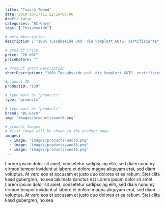 ```yaml
---
title: "Tussah Tweed"
date: 2019-10-17T11:22:16+06:00
draft: false
categories: "BC-Garn"
tags: ["Tussahseide"] 

# meta description
description : "100% Tussahseide und  die komplett GOTS- zertifizierte"

# product Price
price: "20.00€"
priceBefore: ""

# Product Short Description
shortDescription: "100% Tussahseide und  die komplett GOTS- zertifizierte"

#product ID
productID: "139"

# type must be "products"
type: "products"

# type must be "products"
brand: "BC-Garn"
img: "images/products/wool6.png"   

# product Images
# first image will be shown in the product page
images:
  - image: "images/products/wool6.png"
  - image: "images/products/wool6.png"
  - image: "images/products/wool6.png"
---
```


Lorem ipsum dolor sit amet, consetetur sadipscing elitr, sed diam nonumy eirmod tempor invidunt ut labore et dolore magna aliquyam erat, sed diam voluptua. At vero eos et accusam et justo duo dolores et ea rebum. Stet clita kasd gubergren, no sea takimata sanctus est Lorem ipsum dolor sit amet. Lorem ipsum dolor sit amet, consetetur sadipscing elitr, sed diam nonumy eirmod tempor invidunt ut labore et dolore magna aliquyam erat, sed diam voluptua. At vero eos et accusam et justo duo dolores et ea rebum. Stet clita kasd gubergren, no sea 
